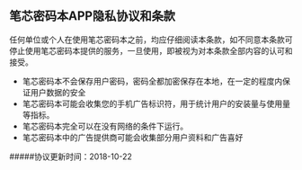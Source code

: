 ## 笔芯密码本APP隐私协议和条款
任何单位或个人在使用笔芯密码本之前，均应仔细阅读本条款，如不同意本条款可停止使用笔芯密码本提供的服务，一旦使用，即被视为对本条款全部内容的认可和接受。 

* 笔芯密码本不会保存用户密码，密码全都加密保存在本地，在一定的程度内保证用户数据的安全
* 笔芯密码本可能会收集您的手机广告标识符，用于统计用户的安装量与使用量等指标。
* 笔芯密码本完全可以在没有网络的条件下运行。
* 笔芯密码本中的广告提供商可能会收集部分用户资料和广告喜好

#####协议更新时间：2018-10-22